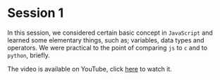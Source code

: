 # Session 1
In this session, we considered certain basic concept in `JavaScript` and learned some elementary things, such as;
variables, data types and operators. We were practical to the point of comparing `js` to `c` and to `python`, briefly.

The video is available on YouTube, click [here](https://youtu.be/OFvbTRO1iNA) to watch it.
